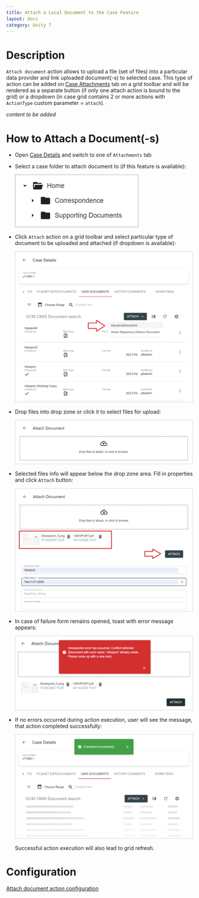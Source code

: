 ```yaml
---
title: Attach a Local Document to the Case Feature
layout: docs
category: Unity 7
---
```

# Description

`Attach document` action allows to upload a file (set of files) into a particular data provider and link uploaded 
document(-s) to selected case. This type of action can be added on [Case Attachments](case-attachments.md) tab on a grid toolbar and will 
be rendered as a separate button (if only one attach action is bound to the grid) or a dropdown (in case grid contains 
2 or more actions with `ActionType` custom parameter = `attach`).

*content to be added*

# How to Attach a Document(-s)

- Open [Case Details](case-details.md#how-to-use-case-details) and switch to one of `Attachments` tab 

- Select a case folder to attach document to (if this feature is available):

    ![Case folders](attach-document/images/attach-document-to-case-folder.png)

- Click `Attach` action on a grid toolbar and select particular type of document to be uploaded and attached 
(if dropdown is available): 

    ![Attach document action](attach-document/images/attach-action.png)

- Drop files into drop zone or click it to select files for upload:

    ![Attach document form before files are selected](attach-document/images/attach-document-empty-form.png)

- Selected files info will appear below the drop zone area. Fill in properties and click `Attach` button:

    ![Attach document form with filled properties](attach-document/images/attach-document-form.png)
    
- In case of failure form remains opened, toast with error message appears:

    ![Attach action failure](attach-document/images/attach-document-error.png)
    
- If no errors occurred during action execution, user will see the message, that action completed successfully:

    ![Successfully completed create action](attach-document/images/attach-document-success.png)
    
    Successful action execution will also lead to grid refresh.
    
# Configuration

[Attach document action configuration](../../configuration/actions/attach-document.md)
